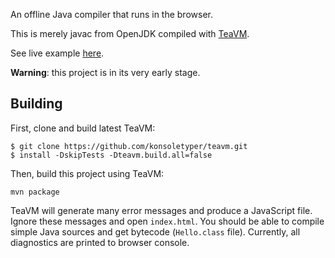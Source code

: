 An offline Java compiler that runs in the browser.

This is merely javac from OpenJDK compiled with [TeaVM](http://teavm.org).

See live example [here](http://teavm.org/sandbox/).

**Warning**: this project is in its very early stage.

## Building

First, clone and build latest TeaVM:

```
$ git clone https://github.com/konsoletyper/teavm.git
$ install -DskipTests -Dteavm.build.all=false
```

Then, build this project using TeaVM:

```
mvn package
```

TeaVM will generate many error messages and produce a JavaScript file.
Ignore these messages and open `index.html`.
You should be able to compile simple Java sources and get bytecode (`Hello.class` file).
Currently, all diagnostics are printed to browser console. 